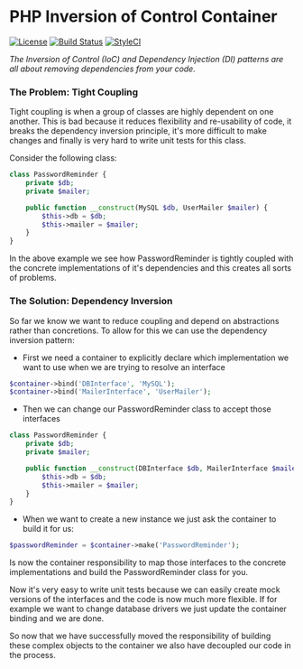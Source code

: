 # PHP Inversion of Control Container

[![License](https://img.shields.io/badge/license-MIT-brightgreen.svg?style=flat-square)](https://github.com/scrubmx/php-ioc/blob/master/license.txt)
[![Build Status](https://travis-ci.org/intonate/container.svg)](https://travis-ci.org/intonate/container)
[![StyleCI](https://styleci.io/repos/33389425/shield)](https://styleci.io/repos/33389425)

*The Inversion of Control (IoC) and Dependency Injection (DI) patterns are all about removing dependencies from your code.*


### The Problem: Tight Coupling
Tight coupling is when a group of classes are highly dependent on one another. This is bad because it reduces flexibility and re-usability of code, it breaks the dependency inversion principle, it's more difficult to make changes and finally is very hard to write unit tests for this class.

Consider the following class:

```php
class PasswordReminder {
    private $db;
    private $mailer;

    public function __construct(MySQL $db, UserMailer $mailer) {
        $this->db = $db;
        $this->mailer = $mailer;
    }
}
```
In the above example we see how PasswordReminder is tightly coupled with the concrete implementations of it's dependencies and this creates all sorts of problems.

### The Solution: Dependency Inversion
So far we know we want to reduce coupling and depend on abstractions rather than concretions. To allow for this we can use the dependency inversion pattern: 

* First we need a container to explicitly declare which implementation we want to use when we are trying to resolve an interface

```php
$container->bind('DBInterface', 'MySQL');
$container->bind('MailerInterface', 'UserMailer');
```

* Then we can change our PasswordReminder class to accept those interfaces

```php
class PasswordReminder {
    private $db;
    private $mailer;

    public function __construct(DBInterface $db, MailerInterface $mailer) {
        $this->db = $db;
        $this->mailer = $mailer;
    }
}
```

* When we want to create a new instance we just ask the container to build it for us:

```php
$passwordReminder = $container->make('PasswordReminder');
```

Is now the container responsibility to map those interfaces to the concrete implementations and build the PasswordReminder class for you.

Now it's very easy to write unit tests because we can easily create mock versions of the interfaces and the code is now much more flexible. If for example we want to change database drivers we just update the container binding and we are done.

So now that we have successfully moved the responsibility of building these complex objects to the container we also have decoupled our code in the process. 
